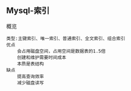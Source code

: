 ## Mysql-索引

概览

```
类型:主键索引、唯一索引、普通索引、全文索引、组合索引
优点
	会占用磁盘空间，占用空间是数据表的1.5倍
	创建和维护需要时间成本
	本质是表结构
缺点
	提高查询效率
	减少磁盘读写
```

